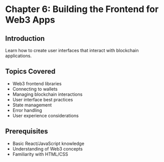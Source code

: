# Chapter 6: Building the Frontend for Web3 Apps

## Introduction
Learn how to create user interfaces that interact with blockchain applications.

## Topics Covered
- Web3 frontend libraries
- Connecting to wallets
- Managing blockchain interactions
- User interface best practices
- State management
- Error handling
- User experience considerations

## Prerequisites
- Basic React/JavaScript knowledge
- Understanding of Web3 concepts
- Familiarity with HTML/CSS 